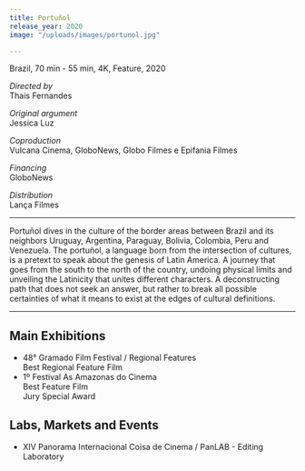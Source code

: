 ```yaml
---
title: Portuñol
release_year: 2020
image: "/uploads/images/portunol.jpg"

---
```

Brazil, 70 min - 55 min, 4K, Feature, 2020

_Directed by_  
Thais Fernandes

_Original argument_  
Jessica Luz

_Coproduction_  
Vulcana Cinema, GloboNews, Globo Filmes e Epifania Filmes

_Financing_  
GloboNews

_Distribution_  
Lança Filmes

***

Portuñol dives in the culture of the border areas between Brazil and its neighbors Uruguay, Argentina, Paraguay, Bolivia, Colombia, Peru and Venezuela. The portuñol, a language born from the intersection of cultures, is a pretext to speak about the genesis of Latin America. A journey that goes from the south to the north of the country, undoing physical limits and unveiling the Latinicity that unites different characters. A deconstructing path that does not seek an answer, but rather to break all possible certainties of what it means to exist at the edges of cultural definitions.

***

## Main Exhibitions

* 48° Gramado Film Festival / Regional Features  
  Best Regional Feature Film
* 1º Festival As Amazonas do Cinema  
  Best Feature Film  
  Jury Special Award

## Labs, Markets and Events

* XIV Panorama Internacional Coisa de Cinema / PanLAB - Editing Laboratory